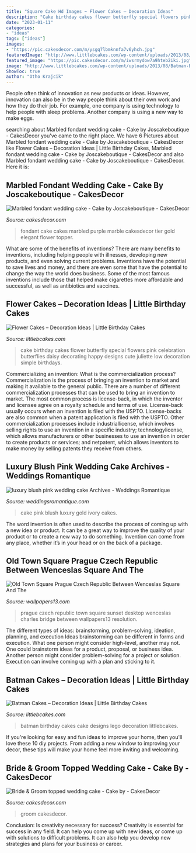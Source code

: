 ```yaml
---
title: "Square Cake Hd Images ~ Flower Cakes – Decoration Ideas"
description: "Cake birthday cakes flower butterfly special flowers pink celebration butterflies daisy decorating happy designs cute juliette low decoration simple birthdays"
date: "2023-01-11"
categories:
- "ideas"
tags: ["ideas"]
images:
- "https://pic.cakesdecor.com/m/ysgq7lbmknnfa7v6yhch.jpg"
featuredImage: "http://www.littlebcakes.com/wp-content/uploads/2013/08/Flowers-For-Cakes-682x1024.jpg"
featured_image: "https://pic.cakesdecor.com/m/iwsrmydow7a9hteb2iki.jpg"
image: "http://www.littlebcakes.com/wp-content/uploads/2013/08/Batman-Birthday-Cakes-Designs.jpg"
ShowToc: true
author: "Otho Krajcik"
---
```



People often think of innovation as new products or ideas. However, innovation can also be in the way people think about their own work and how they do their job. For example, one company is using technology to help people with sleep problems. Another company is using a new way to make eggs.

	

		
searching about Marbled fondant wedding cake - Cake by Joscakeboutique - CakesDecor you've came to the right place. We have 6 Pictures about Marbled fondant wedding cake - Cake by Joscakeboutique - CakesDecor like Flower Cakes – Decoration Ideas | Little Birthday Cakes, Marbled fondant wedding cake - Cake by Joscakeboutique - CakesDecor and also Marbled fondant wedding cake - Cake by Joscakeboutique - CakesDecor. Here it is:
		
    
## Marbled Fondant Wedding Cake - Cake By Joscakeboutique - CakesDecor

<img loading=lazy src="https://pic.cakesdecor.com/m/iwsrmydow7a9hteb2iki.jpg" onerror="this.onerror=null;this.src='https://tse3.mm.bing.net/th?id=OIP.0fzLdwH1mDY1KgoZvapXbgHaLH&amp;pid=15.1';" alt="Marbled fondant wedding cake - Cake by Joscakeboutique - CakesDecor">

_Source: cakesdecor.com_

>fondant cake cakes marbled purple marble cakesdecor tier gold elegant flower topper. 

	

What are some of the benefits of inventions?
There are many benefits to inventions, including helping people with illnesses, developing new products, and even solving current problems. Inventions have the potential to save lives and money, and there are even some that have the potential to change the way the world does business. Some of the most famous inventions include those that helped make cigarettes more affordable and successful, as well as antibiotics and vaccines.

    
## Flower Cakes – Decoration Ideas | Little Birthday Cakes

<img loading=lazy src="http://www.littlebcakes.com/wp-content/uploads/2013/08/Flowers-For-Cakes-682x1024.jpg" onerror="this.onerror=null;this.src='https://tse2.mm.bing.net/th?id=OIP.s7SX2qXBO5tLVnymkoSmhAHaLH&amp;pid=15.1';" alt="Flower Cakes – Decoration Ideas | Little Birthday Cakes">

_Source: littlebcakes.com_

>cake birthday cakes flower butterfly special flowers pink celebration butterflies daisy decorating happy designs cute juliette low decoration simple birthdays. 

	

Commercializing an invention: What is the commercialization process?
Commercialization is the process of bringing an invention to market and making it available to the general public. There are a number of different commercialization processes that can be used to bring an invention to market. The most common process is license-back, in which the inventor and licensee agree on a royalty schedule and terms of use. License-back usually occurs when an invention is filed with the USPTO. License-backs are also common when a patent application is filed with the USPTO. Other commercialization processes include industriallicense, which involves selling rights to use an invention in a specific industry; technologylicense, which allows manufacturers or other businesses to use an invention in order to create products or services; and netpatent, which allows inventors to make money by selling patents they receive from others.

    
## Luxury Blush Pink Wedding Cake Archives - Weddings Romantique

<img loading=lazy src="https://weddingsromantique.com/wp/wp-content/uploads/2013/11/Luxury-Ivory-blush-pink-and-gold-Wedding-Cake.jpg" onerror="this.onerror=null;this.src='https://tse2.mm.bing.net/th?id=OIP.mH7x5Di7lMU9u5PR8C5KzAHaKx&amp;pid=15.1';" alt="luxury blush pink wedding cake Archives - Weddings Romantique">

_Source: weddingsromantique.com_

>cake pink blush luxury gold ivory cakes. 

	

The word invention is often used to describe the process of coming up with a new idea or product. It can be a great way to improve the quality of your product or to create a new way to do something. Invention can come from any place, whether it’s in your head or on the back of a package.

    
## Old Town Square Prague Czech Republic Between Wenceslas Square And The

<img loading=lazy src="https://www.wallpapers13.com/wp-content/uploads/2018/06/Old-Town-Square-Prague-Czech-Republic-between-Wenceslas-Square-and-the-Charles-Bridge-Sunset-photo-HD-Wallpaper-for-Desktop-3840x2160.jpg" onerror="this.onerror=null;this.src='https://tse1.mm.bing.net/th?id=OIP.SQZ9Xup2M17mo2uCNw3cAgHaEK&amp;pid=15.1';" alt="Old Town Square Prague Czech Republic Between Wenceslas Square And The">

_Source: wallpapers13.com_

>prague czech republic town square sunset desktop wenceslas charles bridge between wallpapers13 resolution. 

	

The different types of ideas: brainstorming, problem-solving, ideation, planning, and execution
Ideas brainstorming can be different in forms and execution. What one person might consider high-level, another may not. One could brainstorm ideas for a product, proposal, or business idea. Another person might consider problem-solving for a project or solution. Execution can involve coming up with a plan and sticking to it.

    
## Batman Cakes – Decoration Ideas | Little Birthday Cakes

<img loading=lazy src="http://www.littlebcakes.com/wp-content/uploads/2013/08/Batman-Birthday-Cakes-Designs.jpg" onerror="this.onerror=null;this.src='https://tse3.mm.bing.net/th?id=OIP.tXlMQMWlBDro_GnT4ph4jQHaJ4&amp;pid=15.1';" alt="Batman Cakes – Decoration Ideas | Little Birthday Cakes">

_Source: littlebcakes.com_

>batman birthday cakes cake designs lego decoration littlebcakes. 

	

If you're looking for easy and fun ideas to improve your home, then you'll love these 10 diy projects. From adding a new window to improving your decor, these tips will make your home feel more inviting and welcoming.

    
## Bride &amp; Groom Topped Wedding Cake - Cake By - CakesDecor

<img loading=lazy src="https://pic.cakesdecor.com/m/ysgq7lbmknnfa7v6yhch.jpg" onerror="this.onerror=null;this.src='https://tse3.mm.bing.net/th?id=OIP.WyUke4ZqufDDJiMbzWg7SQHaLp&amp;pid=15.1';" alt="Bride &amp; Groom topped wedding cake - Cake by - CakesDecor">

_Source: cakesdecor.com_

>groom cakesdecor. 

	

Conclusion: Is creativity necessary for success?
Creativity is essential for success in any field. It can help you come up with new ideas, or come up with solutions to difficult problems. It can also help you develop new strategies and plans for your business or career.

